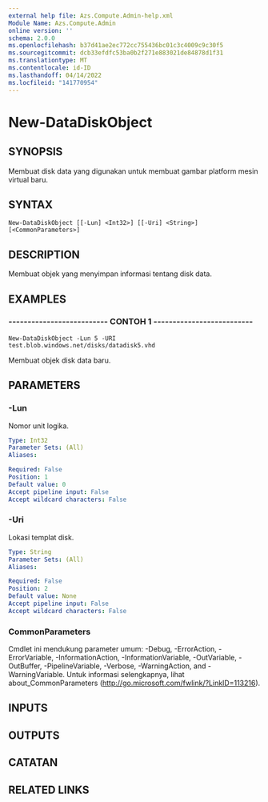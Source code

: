 ```yaml
---
external help file: Azs.Compute.Admin-help.xml
Module Name: Azs.Compute.Admin
online version: ''
schema: 2.0.0
ms.openlocfilehash: b37d41ae2ec772cc755436bc01c3c4009c9c30f5
ms.sourcegitcommit: dcb33efdfc53ba0b2f271e883021de84878d1f31
ms.translationtype: MT
ms.contentlocale: id-ID
ms.lasthandoff: 04/14/2022
ms.locfileid: "141770954"
---
```

# New-DataDiskObject

## SYNOPSIS
Membuat disk data yang digunakan untuk membuat gambar platform mesin virtual baru.

## SYNTAX

```
New-DataDiskObject [[-Lun] <Int32>] [[-Uri] <String>] [<CommonParameters>]
```

## DESCRIPTION
Membuat objek yang menyimpan informasi tentang disk data.

## EXAMPLES

### -------------------------- CONTOH 1 --------------------------
```
New-DataDiskObject -Lun 5 -URI test.blob.windows.net/disks/datadisk5.vhd
```

Membuat objek disk data baru.

## PARAMETERS

### -Lun
Nomor unit logika.

```yaml
Type: Int32
Parameter Sets: (All)
Aliases: 

Required: False
Position: 1
Default value: 0
Accept pipeline input: False
Accept wildcard characters: False
```

### -Uri
Lokasi templat disk.

```yaml
Type: String
Parameter Sets: (All)
Aliases: 

Required: False
Position: 2
Default value: None
Accept pipeline input: False
Accept wildcard characters: False
```

### CommonParameters
Cmdlet ini mendukung parameter umum: -Debug, -ErrorAction, -ErrorVariable, -InformationAction, -InformationVariable, -OutVariable, -OutBuffer, -PipelineVariable, -Verbose, -WarningAction, and -WarningVariable. Untuk informasi selengkapnya, lihat about_CommonParameters (http://go.microsoft.com/fwlink/?LinkID=113216).

## INPUTS

## OUTPUTS

## CATATAN

## RELATED LINKS

